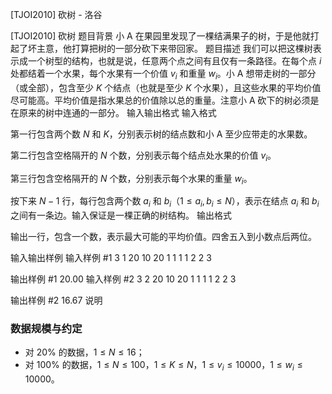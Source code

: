 



[TJOI2010] 砍树 - 洛谷














[TJOI2010] 砍树
题目背景
小 A 在果园里发现了一棵结满果子的树，于是他就打起了坏主意，他打算把树的一部分砍下来带回家。
题目描述
我们可以把这棵树表示成一个树型的结构，也就是说，任意两个点之间有且仅有一条路径。在每个点 $i$ 处都结着一个水果，每个水果有一个价值 $v_i$ 和重量 $w_i$。小 A 想带走树的一部分（或全部），包含至少 $K$ 个结点（也就是至少 $K$ 个水果），且这些水果的平均价值尽可能高。平均价值是指水果总的价值除以总的重量。注意小 A 砍下的树必须是在原来的树中连通的一部分。
输入输出格式
输入格式

第一行包含两个数 $N$ 和 $K$，分别表示树的结点数和小 A 至少应带走的水果数。

第二行包含空格隔开的 $N$ 个数，分别表示每个结点处水果的价值 $v_i$。

第三行包含空格隔开的 $N$ 个数，分别表示每个水果的重量 $w_i$。

按下来 $N-1$ 行，每行包含两个数 $a_i$ 和 $b_i$（$1 \le a_i,b_i \le N$），表示在结点 $a_i$ 和 $b_i$ 之间有一条边。输入保证是一棵正确的树结构。
输出格式

输出一行，包含一个数，表示最大可能的平均价值。四舍五入到小数点后两位。

输入输出样例
输入样例 #1
3 1
20 10 20
1 1 1
1 2
2 3

输出样例 #1
20.00
输入样例 #2
3 2
20 10 20
1 1 1
1 2
2 3

输出样例 #2
16.67
说明
### 数据规模与约定

- 对 $20\%$ 的数据，$1 \le N \le 16$；
- 对 $100\%$ 的数据，$1 \le N \le 100$，$1 \le K \le N$，$1 \le v_i \le 10000$，$1 \le w_i \le 10000$。






